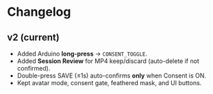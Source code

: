 
# Changelog

## v2 (current)
- Added Arduino **long-press** → `CONSENT_TOGGLE`.
- Added **Session Review** for MP4 keep/discard (auto-delete if not confirmed).
- Double-press SAVE (≤1s) auto-confirms **only** when Consent is ON.
- Kept avatar mode, consent gate, feathered mask, and UI buttons.

